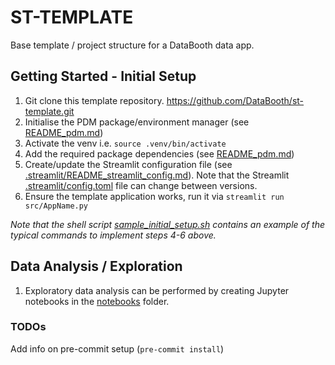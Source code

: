 # ST-TEMPLATE

Base template / project structure for a DataBooth data app.

## Getting Started - Initial Setup

1. Git clone this template repository. https://github.com/DataBooth/st-template.git
2. Initialise the PDM package/environment manager (see [README_pdm.md](README_pdm.md))
3. Activate the venv i.e. `source .venv/bin/activate`
4. Add the required package dependencies (see [README_pdm.md](README_pdm.md))
5. Create/update the Streamlit configuration file (see [.streamlit/README_streamlit_config.md](.streamlit/README_streamlit_config.md)). Note that the Streamlit [.streamlit/config.toml](.streamlit/config.toml) file can change between versions.
6. Ensure the template application works, run it via `streamlit run src/AppName.py`

*Note that the shell script [sample_initial_setup.sh](sample_initial_setup.sh) contains an example of the typical commands to implement steps 4-6 above.*

## Data Analysis / Exploration

1. Exploratory data analysis can be performed by creating Jupyter notebooks in the [notebooks](notebooks) folder.

### TODOs

Add info on pre-commit setup (`pre-commit install`)